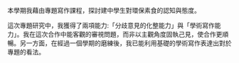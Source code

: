 
           

本學期我藉由專題寫作課程，探討建中學生對環保素食的認知與態度。

這次專題研究中，我獲得了兩項能力:「分歧意見的化整能力」與「學術寫作能力」。我在這次合作中能客觀的審視問題，而非以主觀角度固執己見，使合作更順暢。另一方面，在經過一個學期的磨練後，我已能利用基礎的學術寫作表達出對於專題的看法。